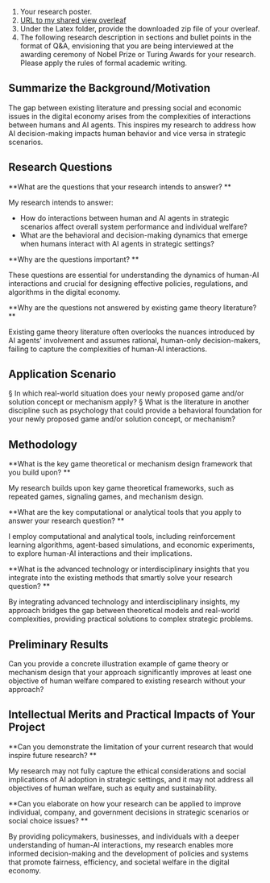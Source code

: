 1. Your research poster.
2. [URL to my shared view overleaf ](https://www.overleaf.com/read/xqmhntdkcsjb#0b18c9)
3. Under the Latex folder, provide the downloaded zip file of your overleaf. 
4. The following research description in sections and bullet points in the format of Q&A, envisioning that you are being interviewed at the awarding ceremony of Nobel Prize or Turing Awards for your research. Please apply the rules of formal academic writing.  

## Summarize the Background/Motivation

The gap between existing literature and pressing social and economic issues in the digital economy arises from the complexities of interactions between humans and AI agents. This inspires my research to address how AI decision-making impacts human behavior and vice versa in strategic scenarios.

## Research Questions

**What are the questions that your research intends to answer? **

My research intends to answer:

- How do interactions between human and AI agents in strategic scenarios affect overall system performance and individual welfare?
- What are the behavioral and decision-making dynamics that emerge when humans interact with AI agents in strategic settings?

**Why are the questions important? **

These questions are essential for understanding the dynamics of human-AI interactions and crucial for designing effective policies, regulations, and algorithms in the digital economy.

**Why are the questions not answered by existing game theory literature? **

Existing game theory literature often overlooks the nuances introduced by AI agents' involvement and assumes rational, human-only decision-makers, failing to capture the complexities of human-AI interactions.

## Application Scenario
§ In which real-world situation does your newly proposed game and/or solution concept or mechanism apply? 
§ What is the literature in another discipline such as psychology that could provide a behavioral foundation for your newly proposed game and/or solution concept, or mechanism?

## Methodology

**What is the key game theoretical or mechanism design framework that you build upon? **

My research builds upon key game theoretical frameworks, such as repeated games, signaling games, and mechanism design.

**What are the key computational or analytical tools that you apply to answer your research question? **

I employ computational and analytical tools, including reinforcement learning algorithms, agent-based simulations, and economic experiments, to explore human-AI interactions and their implications.

**What is the advanced technology or interdisciplinary insights that you integrate into the existing methods that smartly solve your research question? **

By integrating advanced technology and interdisciplinary insights, my approach bridges the gap between theoretical models and real-world complexities, providing practical solutions to complex strategic problems.

## Preliminary Results
Can you provide a concrete illustration example of game theory or mechanism design that your approach significantly improves at least one objective of human welfare compared to existing research without your approach?

## Intellectual Merits and Practical Impacts of Your Project

**Can you demonstrate the limitation of your current research that would inspire future research? **

My research may not fully capture the ethical considerations and social implications of AI adoption in strategic settings, and it may not address all objectives of human welfare, such as equity and sustainability.

**Can you elaborate on how your research can be applied to improve individual, company, and government decisions in strategic scenarios or social choice issues? **

By providing policymakers, businesses, and individuals with a deeper understanding of human-AI interactions, my research enables more informed decision-making and the development of policies and systems that promote fairness, efficiency, and societal welfare in the digital economy.

